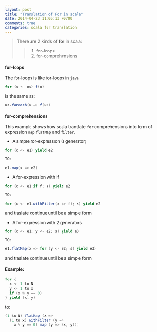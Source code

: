 ```yaml
---
layout: post
title: "Translation of For in scala"
date: 2014-04-23 11:05:13 +0700
comments: true
categories: scala for translation
---
```


> There are 2 kinds of **for** in scala:
>> 1. for-loops
>> 2. for-comprehensions

#### for-loops
The for-loops is like for-loops in `java`

```scala
for (x <- xs) f(x)
```
is the same as:

```scala
xs.foreach(x => f(x))
```

#### for-comprehensions
This example shows how scala translate `for` comprehensions into term of expression `map` `flatMap` and `filter`.

- A simple for-expression (1 generator)

```scala
for (x <- e1) yield e2

TO:

e1.map(x => e2)
```

- A for-expression with if

```scala
for (x <- e1 if f; s) yield e2

TO:

for (x <- e1.withFilter(x => f); s) yield e2
```
and traslate continue until be a simple form

- A for-expression with 2 generators

```scala
for (x <- e1; y <- e2; s) yield e3

TO:

e1.flatMap(x => for (y <- e2; s) yield e3)
```
and traslate continue until be a simple form

#### Example:

```scala
for {
  x <- 1 to N
  y <- 1 to x
  if (x % y == 0)
} yield (x, y)
```

to:

```scala
(1 to N) flatMap (x =>
  (1 to x) withFilter (y =>
    x % y == 0) map (y => (x, y)))
```